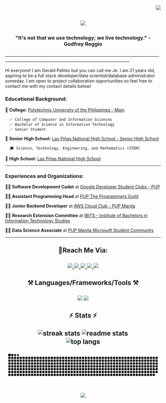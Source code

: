 <img align="right" src="https://visitor-badge.laobi.icu/badge?page_id=salesp07.salesp07" />

<h1 align="center">
    <img src="https://readme-typing-svg.herokuapp.com/?font=Righteous&size=35&center=true&vCenter=true&width=500&height=70&duration=4000&lines=Hello+There!+👋;+I'm+Gerald+Palileo!+🚀;" />
</h1>

<h3 align="center">"It's not that we use technology; we live technology." - Godfrey Reggio</h3>
_____________________________________________________________________________________________________________________________________________
<br/>

<br/>
Hi everyone! I am Gerald Palileo but you can call me Je. I am 21 years old, aspiring to be a full stack developer/data scientist/database administrator someday. I am open to project collaboration opportunities so feel free to contact me with my contact details below! 

<div>
  
### Educational Background:
🏫 **College:** [Polytechnic University of the Philippines - Main](https://www.pup.edu.ph/)

      ✅ College of Computer and Information Sciences
      ✅ Bachelor of Science in Information Technology
      ✅ Senior Student
            
🏫 **Senior High School:** [Las Piñas National High School - Senior High School](https://www.facebook.com/LPNHSSHSMAIN)

      🎓 Science, Technology, Engineering, and Mathematics (STEM)

🏫 **High School:** [Las Piñas National High School](https://www.facebook.com/LPNHSMAINOfficial)

</div>

________________________________________________________________________________________________________________________________

### Experiences and Organizations:
 
 👨‍💻 **Software Development Cadet** at [Google Developer Student Clubs - PUP](https://www.facebook.com/gdscpupmanila)
 
 👨‍💻 **Assistant Programming Head** at [PUP The Programmers Guild](https://www.facebook.com/PUPTPG)

 👨‍💻 **Junior Backend Developer** at [AWS Cloud Club - PUP Manila](https://www.facebook.com/AWSCloudClubPUPManila)

 👨‍💻 **Research Extension Committee** at [IBITS - Institute of Bachelors in Information Technology Studies](https://www.facebook.com/iBITS.Official) 

 👨‍💻 **Data Science Associate** at [PUP Manila Microsoft Student Community](https://www.facebook.com/profile.php?id=100089030690536)
_________________________________________________________________________________________________________________________________________

<h2 align = "center">
  📲Reach Me Via:
  <br/>
   <br/>
<a href="mailto:geraldrpalileo.pup@gmail.com">
  <img src="https://img.shields.io/badge/Gmail-c71610?style=for-the-badge&logo=gmail&logoColor=white" />
</a>
<a href="https://www.linkedin.com/in/grldpalileo/">
  <img src="https://img.shields.io/badge/LinkedIn-%230077B5.svg?&style=for-the-badge&logo=linkedin&logoColor=white">
</a> 
<a href="https://www.facebook.com/jee0018/">
  <img src="https://img.shields.io/badge/Facebook-1877F2?style=for-the-badge&logo=facebook&logoColor=white">
</a> 
<a href="https://www.instagram.com/jeee.18/">
  <img src="https://img.shields.io/badge/Instagram-%23E4405F.svg?&style=for-the-badge&logo=instagram&logoColor=white">
</a> 
<a href = "https://discordapp.com/users/jeee__">
<img src="https://img.shields.io/badge/-Discord-7289da?logo=discord&logoColor=white&style=for-the-badge">
</a>  
 <br/>
</h2>


<h2 align="center">
    ⚒️ Languages/Frameworks/Tools ⚒️
     <br/>
   <br/>

<div align="center">
    <img src="https://skillicons.dev/icons?i=html,css,vscode,github,figma,git" />
    <img src="https://skillicons.dev/icons?i=python,javascript,c,cpp,java,mysql,oracle" /><br>
    </h2>
</div>



<h2 align="center">
    ⚡ Stats ⚡
<br>
<br>
<div align=center>
  <img width=390 src="https://streak-stats.demolab.com/?user=grldpalileo&count_private=false&theme=react&border_radius=10" alt="streak stats"/>
  <img width=390 src="https://github-readme-stats.vercel.app/api?username=grldpalileo&count_public=true&show_icons=true&theme=react&rank_icon=github&border_radius=10" alt="readme stats" />
  <br/>
    <img width=325 align="center" src="https://github-readme-stats.vercel.app/api/top-langs/?username=grldpalileo&layout=compact&theme=react&border_radius=10" alt="top langs"
 />
</div>
</h2>

<div align="center">
  <img alt="snake eating my contributions" src="https://raw.githubusercontent.com/salesp07/salesp07/output/github-contribution-grid-snake.svg" />
  <br/>
</div>

<h3 align="center">
    <img src="https://readme-typing-svg.herokuapp.com/?font=Righteous&size=25&center=true&vCenter=true&width=500&height=70&duration=4000&lines=Thanks+for+visiting!+🤝">
</h3>

<br/>


